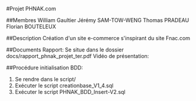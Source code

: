 #Projet PHNAK.com

##Membres
William Gaultier
Jérémy SAM-TOW-WENG
Thomas PRADEAU
Florian BOUTELEUX

##Description
Création d'un site e-commerce s'inspirant du site Fnac.com

##Documents
Rapport: Se situe dans le dossier docs/rapport_phnak_projet_ter.pdf
Vidéo de présentation: 

##Procédure initialisation BDD:
1. Se rendre dans le script/
2. Exécuter le script creationbase_V1_4.sql
3. Exécuter le script PHNAK_BDD_Insert-V2.sql

